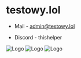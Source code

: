 # testowy.lol

- Mail - admin@testowy.lol


- Discord - thishelper



![Logo](http://nurkowydyziu.ct8.pl/testowy.png)
![Logo](http://nurkowydyziu.ct8.pl/testowy2.png)
![Logo](http://nurkowydyziu.ct8.pl/testowy3.png)
